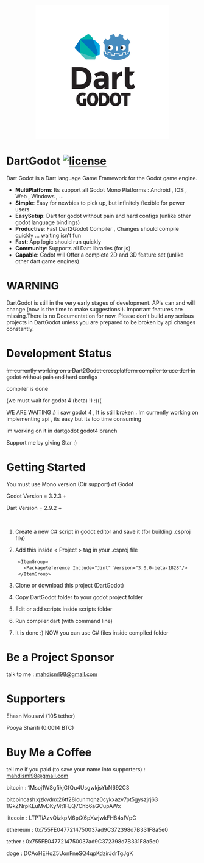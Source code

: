 <p align="center">
  <img src="/logo.png" width="350" height="350" alt="DartGodot logo"/>
</p>

# DartGodot [![license](https://img.shields.io/badge/license-MIT-blue.svg)](https://github.com/mahdisml/DartGodot/blob/master/LICENSE)

Dart Godot is a Dart language Game Framework for the Godot game engine.

* **MultiPlatform**: Its support all Godot Mono Platforms : Android , IOS , Web , Windows , ...
* **Simple**: Easy for newbies to pick up, but infinitely flexible for power users
* **EasySetup**: Dart for godot without pain and hard configs (unlike other godot language bindings)
* **Productive**: Fast Dart2Godot Compiler , Changes should compile quickly ... waiting isn't fun
* **Fast**: App logic should run quickly
* **Community**: Supports all Dart libraries (for js)
* **Capable**: Godot will Offer a complete 2D and 3D feature set (unlike other dart game engines)


# WARNING

DartGodot is still in the very early stages of development. APIs can and will change (now is the time to make suggestions!). Important features are missing.There is no Documentation for now. Please don't build any serious projects in DartGodot unless you are prepared to be broken by api changes constantly.

# Development Status
<del>
Im currently working on a Dart2Godot crossplatform compiler to use dart in godot without pain and hard configs
</del>

compiler is done

(we must wait for godot 4 (beta) !) :(((

WE ARE WAITING :) i saw godot 4 , It is still broken ،
Im currently working on implementing api , its easy but its too time consuming

im working on it in dartgodot godot4 branch

Support me by giving Star :)

# Getting Started
You must use Mono version (C# support) of Godot 

Godot Version = 3.2.3 +

Dart Version = 2.9.2 +

<br/>

1. Create a new C# script in godot editor and save it (for building .csproj file)
2. Add this inside < Project > tag in your .csproj file

        <ItemGroup>
          <PackageReference Include="Jint" Version="3.0.0-beta-1828"/>
        </ItemGroup>
3. Clone or download this project (DartGodot)
4. Copy DartGodot folder to your godot project folder
5. Edit or add scripts inside scripts folder
6. Run compiler.dart (with command line)
7. It is done :) NOW you can use C# files inside compiled folder
        

# Be a Project Sponsor

talk to me : mahdisml98@gmail.com

# Supporters

Ehasn Mousavi (10$ tether)

Pooya Sharifi (0.0014 BTC)

# Buy Me a Coffee

tell me if you paid (to save your name into supporters) : mahdisml98@gmail.com

bitcoin : 1Msoj1WSgfikjGfQu4UsgwkjsYbN692C3

bitcoincash:qzkvdnx26tf28lcunmqhz0cykxazv7pt5gyszjrj63
1GkZNrpKEuMvDKyMt1FEQ7Chb6aGCupAWx

litecoin : LTPTiAzvQizkpM6ptX6pXwjwkFH84sfVpC

ethereum : 0x755FE0477214750037ad9C372398d7B331F8a5e0

tether : 0x755FE0477214750037ad9C372398d7B331F8a5e0

doge : DCAoHEHqZ5UonFneSQ4qpKdzirJdrTgJgK
